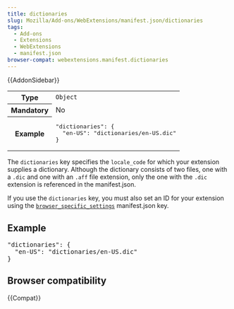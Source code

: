 ```yaml
---
title: dictionaries
slug: Mozilla/Add-ons/WebExtensions/manifest.json/dictionaries
tags:
  - Add-ons
  - Extensions
  - WebExtensions
  - manifest.json
browser-compat: webextensions.manifest.dictionaries
---
```

<div>{{AddonSidebar}}</div>

<table class="fullwidth-table standard-table">
 <tbody>
  <tr>
   <th scope="row">Type</th>
   <td><code>Object</code></td>
  </tr>
  <tr>
   <th scope="row">Mandatory</th>
   <td>No</td>
  </tr>
  <tr>
   <th scope="row">Example</th>
   <td>
    <pre class="brush: json">
"dictionaries": {
  "en-US": "dictionaries/en-US.dic"
}</pre>
   </td>
  </tr>
 </tbody>
</table>

<p>The <code>dictionaries</code> key specifies the <code>locale_code</code> for which your extension supplies a dictionary. Although the dictionary consists of two files, one with a <code>.dic</code> and one with an <code>.aff</code> file extension, only the one with the <code>.dic</code> extension is referenced in the manifest.json.</p>

<p>If you use the <code>dictionaries</code> key, you must also set an ID for your extension using the <code><a href="/en-US/docs/Mozilla/Add-ons/WebExtensions/manifest.json/browser_specific_settings">browser_specific_settings</a></code> manifest.json key.</p>

<h2 id="Example">Example</h2>

<pre class="brush: json">"dictionaries": {
  "en-US": "dictionaries/en-US.dic"
}</pre>

<h2 id="Browser_compatibility">Browser compatibility</h2>

<p>{{Compat}}</p>
